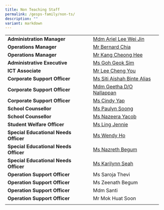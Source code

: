 ```yaml
---
title: Non Teaching Staff
permalink: /gesps-family/non-ts/
description: ""
variant: markdown
---
```

|  |  |
|---|---|
| **Administration Manager** | [Mdm Ariel Lee Wei Jin](mailto:ariel_lee@schools.gov.sg) |
| **Operations Manager** | [Mr Bernard Chia](mailto:bernard_chia_beng_ho@schools.gov.sg) |
| **Operations Manager** | [Mr Kang Cheong Hee](mailto:kang_cheong_hee@schools.gov.sg) |
| **Administrative Executive** | [Ms Goh Geok Sim](mailto:goh_geok_sim@schools.gov.sg) |
| **ICT Associate** | [Mr Lee Cheng You](mailto:lee_cheng_you@schools.gov.sg) |
| **Corporate Support Officer** | [Ms Siti Aishah Binte Alias](mailto:siti_aishah_alias@schools.gov.sg) |
| **Corporate Support Officer** | [Mdm Geetha D/O Nallappan](mailto:geetha_nallappan@schools.gov.sg) |
| **Corporate Support Officer** | [Ms Cindy Yap](mailto:yap_choon_huay@schools.gov.sg) |
| **School Counsellor** | [Ms Paulyn Soong](mailto:soong_wen_hui_paulyn@schools.gov.sg) | 
| **School Counsellor** | [Ms Nazeera Yacob](mailto:nazeera_mohamed_yacob@schools.gov.sg) |
| **Student Welfare Officer** | [Ms Ling Jennie](mailto:ling_jennie@schools.gov.sg) |
| **Special Educational Needs Officer** | [Ms Wendy Ho](mailto:ho_wendy@schools.gov.sg) |
| **Special Educational Needs Officer** | [Ms Nazreth Begum](mailto:nazreth_begum_shaik_alawoodeen@schools.gov.sg) |
| **Special Educational Needs Officer** | [Ms Karilynn Seah](mailto:karilynn_seah_xin_fang@schools.gov.sg) |
| **Operation Support Officer** | Ms Saroja Thevi |
| **Operation Support Officer** | Ms Zeenath Begum |
| **Operation Support Officer** | Mdm Santi |
| **Operation Support Officer** | Mr Mok Huat Soon |
|  |  |